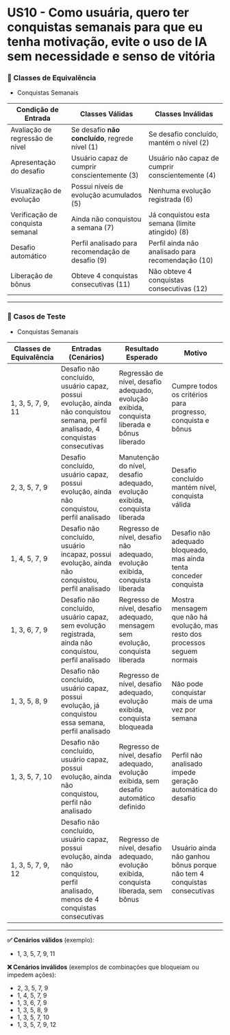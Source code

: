 # US10 - Como usuária, quero ter conquistas semanais para que eu tenha motivação, evite o uso de IA sem necessidade e senso de vitória

### 📘 Classes de Equivalência

* Conquistas Semanais

| **Condição de Entrada**          | **Classes Válidas**                               | **Classes Inválidas**                             |
| -------------------------------- | ------------------------------------------------- | ------------------------------------------------- |
| Avaliação de regressão de nível  | Se desafio **não concluído**, regrede nível (1)   | Se desafio concluído, mantém o nível (2)          |
| Apresentação do desafio          | Usuário capaz de cumprir conscientemente (3)      | Usuário não capaz de cumprir conscientemente (4)  |
| Visualização de evolução         | Possui níveis de evolução acumulados (5)          | Nenhuma evolução registrada (6)                   |
| Verificação de conquista semanal | Ainda não conquistou a semana (7)                 | Já conquistou esta semana (limite atingido) (8)   |
| Desafio automático               | Perfil analisado para recomendação de desafio (9) | Perfil ainda não analisado para recomendação (10) |
| Liberação de bônus               | Obteve 4 conquistas consecutivas (11)             | Não obteve 4 conquistas consecutivas (12)         |

---


### 🧪 Casos de Teste

* Conquistas Semanais

| **Classes de Equivalência** | **Entradas (Cenários)**                                                                                                           | **Resultado Esperado**                                                                      | **Motivo**                                                                  |
| --------------------------- | --------------------------------------------------------------------------------------------------------------------------------- | ------------------------------------------------------------------------------------------- | --------------------------------------------------------------------------- |
| 1, 3, 5, 7, 9, 11           | Desafio não concluído, usuário capaz, possui evolução, ainda não conquistou semana, perfil analisado, 4 conquistas consecutivas   | Regressão de nível, desafio adequado, evolução exibida, conquista liberada e bônus liberado | Cumpre todos os critérios para progresso, conquista e bônus                 |
| 2, 3, 5, 7, 9               | Desafio concluído, usuário capaz, possui evolução, ainda não conquistou, perfil analisado                                         | Manutenção do nível, desafio adequado, evolução exibida, conquista liberada                 | Desafio concluído mantém nível, conquista válida                            |
| 1, 4, 5, 7, 9               | Desafio não concluído, usuário incapaz, possui evolução, ainda não conquistou, perfil analisado                                   | Regresso de nível, desafio não adequado, evolução exibida, conquista liberada               | Desafio não adequado bloqueado, mas ainda tenta conceder conquista          |
| 1, 3, 6, 7, 9               | Desafio não concluído, usuário capaz, sem evolução registrada, ainda não conquistou, perfil analisado                             | Regresso de nível, desafio adequado, mensagem sem evolução, conquista liberada              | Mostra mensagem que não há evolução, mas resto dos processos seguem normais |
| 1, 3, 5, 8, 9               | Desafio não concluído, usuário capaz, possui evolução, já conquistou essa semana, perfil analisado                                | Regresso de nível, desafio adequado, evolução exibida, conquista bloqueada                  | Não pode conquistar mais de uma vez por semana                              |
| 1, 3, 5, 7, 10              | Desafio não concluído, usuário capaz, possui evolução, ainda não conquistou, perfil não analisado                                 | Regresso de nível, desafio adequado, evolução exibida, sem desafio automático definido      | Perfil não analisado impede geração automática do desafio                   |
| 1, 3, 5, 7, 9, 12           | Desafio não concluído, usuário capaz, possui evolução, ainda não conquistou, perfil analisado, menos de 4 conquistas consecutivas | Regresso de nível, desafio adequado, evolução exibida, conquista liberada, sem bônus        | Usuário ainda não ganhou bônus porque não tem 4 conquistas consecutivas     |

---

**✅ Cenários válidos** (exemplo):

* 1, 3, 5, 7, 9, 11

**❌ Cenários inválidos** (exemplos de combinações que bloqueiam ou impedem ações):

* 2, 3, 5, 7, 9
* 1, 4, 5, 7, 9
* 1, 3, 6, 7, 9
* 1, 3, 5, 8, 9
* 1, 3, 5, 7, 10
* 1, 3, 5, 7, 9, 12


